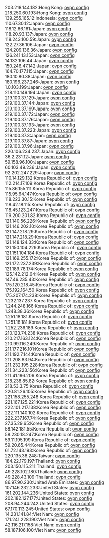 203.218.144.182:Hong Kong: [ovpn config](vpn/203_218_144_182.ovpn)  
218.250.60.193:Hong Kong: [ovpn config](vpn/218_250_60_193.ovpn)  
139.255.165.12:Indonesia: [ovpn config](vpn/139_255_165_12.ovpn)  
110.67.30.12:Japan: [ovpn config](vpn/110_67_30_12.ovpn)  
118.12.66.161:Japan: [ovpn config](vpn/118_12_66_161.ovpn)  
118.20.93.137:Japan: [ovpn config](vpn/118_20_93_137.ovpn)  
118.243.100.59:Japan: [ovpn config](vpn/118_243_100_59.ovpn)  
122.27.36.106:Japan: [ovpn config](vpn/122_27_36_106.ovpn)  
124.209.136.36:Japan: [ovpn config](vpn/124_209_136_36.ovpn)  
126.241.13.153:Japan: [ovpn config](vpn/126_241_13_153.ovpn)  
14.132.106.44:Japan: [ovpn config](vpn/14_132_106_44.ovpn)  
150.246.47.142:Japan: [ovpn config](vpn/150_246_47_142.ovpn)  
164.70.177.115:Japan: [ovpn config](vpn/164_70_177_115.ovpn)  
180.10.80.38:Japan: [ovpn config](vpn/180_10_80_38.ovpn)  
180.196.237.246:Japan: [ovpn config](vpn/180_196_237_246.ovpn)  
1.0.103.199:Japan: [ovpn config](vpn/1_0_103_199.ovpn)  
218.110.149.194:Japan: [ovpn config](vpn/218_110_149_194.ovpn)  
219.100.37.129:Japan: [ovpn config](vpn/219_100_37_129.ovpn)  
219.100.37.144:Japan: [ovpn config](vpn/219_100_37_144.ovpn)  
219.100.37.169:Japan: [ovpn config](vpn/219_100_37_169.ovpn)  
219.100.37.172:Japan: [ovpn config](vpn/219_100_37_172.ovpn)  
219.100.37.176:Japan: [ovpn config](vpn/219_100_37_176.ovpn)  
219.100.37.193:Japan: [ovpn config](vpn/219_100_37_193.ovpn)  
219.100.37.223:Japan: [ovpn config](vpn/219_100_37_223.ovpn)  
219.100.37.3:Japan: [ovpn config](vpn/219_100_37_3.ovpn)  
219.100.37.87:Japan: [ovpn config](vpn/219_100_37_87.ovpn)  
219.100.37.96:Japan: [ovpn config](vpn/219_100_37_96.ovpn)  
220.106.234.237:Japan: [ovpn config](vpn/220_106_234_237.ovpn)  
36.2.231.12:Japan: [ovpn config](vpn/36_2_231_12.ovpn)  
59.158.96.100:Japan: [ovpn config](vpn/59_158_96_100.ovpn)  
60.103.49.236:Japan: [ovpn config](vpn/60_103_49_236.ovpn)  
92.202.247.229:Japan: [ovpn config](vpn/92_202_247_229.ovpn)  
110.14.129.132:Korea Republic of: [ovpn config](vpn/110_14_129_132.ovpn)  
112.214.17.109:Korea Republic of: [ovpn config](vpn/112_214_17_109.ovpn)  
115.86.155.111:Korea Republic of: [ovpn config](vpn/115_86_155_111.ovpn)  
115.95.64.147:Korea Republic of: [ovpn config](vpn/115_95_64_147.ovpn)  
118.223.30.15:Korea Republic of: [ovpn config](vpn/118_223_30_15.ovpn)  
118.42.18.115:Korea Republic of: [ovpn config](vpn/118_42_18_115.ovpn)  
118.45.123.247:Korea Republic of: [ovpn config](vpn/118_45_123_247.ovpn)  
119.200.201.82:Korea Republic of: [ovpn config](vpn/119_200_201_82.ovpn)  
121.140.56.226:Korea Republic of: [ovpn config](vpn/121_140_56_226.ovpn)  
121.146.202.10:Korea Republic of: [ovpn config](vpn/121_146_202_10.ovpn)  
121.147.218.29:Korea Republic of: [ovpn config](vpn/121_147_218_29.ovpn)  
121.147.218.29:Korea Republic of: [ovpn config](vpn/121_147_218_29.ovpn)  
121.148.124.33:Korea Republic of: [ovpn config](vpn/121_148_124_33.ovpn)  
121.150.104.229:Korea Republic of: [ovpn config](vpn/121_150_104_229.ovpn)  
121.151.104.184:Korea Republic of: [ovpn config](vpn/121_151_104_184.ovpn)  
121.169.255.172:Korea Republic of: [ovpn config](vpn/121_169_255_172.ovpn)  
121.172.237.239:Korea Republic of: [ovpn config](vpn/121_172_237_239.ovpn)  
121.189.78.174:Korea Republic of: [ovpn config](vpn/121_189_78_174.ovpn)  
125.142.212.64:Korea Republic of: [ovpn config](vpn/125_142_212_64.ovpn)  
147.46.235.43:Korea Republic of: [ovpn config](vpn/147_46_235_43.ovpn)  
175.120.218.45:Korea Republic of: [ovpn config](vpn/175_120_218_45.ovpn)  
175.192.164.50:Korea Republic of: [ovpn config](vpn/175_192_164_50.ovpn)  
175.207.174.238:Korea Republic of: [ovpn config](vpn/175_207_174_238.ovpn)  
1.232.137.237:Korea Republic of: [ovpn config](vpn/1_232_137_237.ovpn)  
1.244.248.166:Korea Republic of: [ovpn config](vpn/1_244_248_166.ovpn)  
1.248.38.36:Korea Republic of: [ovpn config](vpn/1_248_38_36.ovpn)  
1.251.18.181:Korea Republic of: [ovpn config](vpn/1_251_18_181.ovpn)  
1.251.18.181:Korea Republic of: [ovpn config](vpn/1_251_18_181.ovpn)  
1.252.236.189:Korea Republic of: [ovpn config](vpn/1_252_236_189.ovpn)  
210.123.74.238:Korea Republic of: [ovpn config](vpn/210_123_74_238.ovpn)  
210.217.163.124:Korea Republic of: [ovpn config](vpn/210_217_163_124.ovpn)  
210.99.116.249:Korea Republic of: [ovpn config](vpn/210_99_116_249.ovpn)  
211.177.216.101:Korea Republic of: [ovpn config](vpn/211_177_216_101.ovpn)  
211.192.7.144:Korea Republic of: [ovpn config](vpn/211_192_7_144.ovpn)  
211.208.83.94:Korea Republic of: [ovpn config](vpn/211_208_83_94.ovpn)  
211.232.195.228:Korea Republic of: [ovpn config](vpn/211_232_195_228.ovpn)  
211.34.223.156:Korea Republic of: [ovpn config](vpn/211_34_223_156.ovpn)  
211.41.196.206:Korea Republic of: [ovpn config](vpn/211_41_196_206.ovpn)  
218.238.85.82:Korea Republic of: [ovpn config](vpn/218_238_85_82.ovpn)  
218.53.3.75:Korea Republic of: [ovpn config](vpn/218_53_3_75.ovpn)  
220.81.26.105:Korea Republic of: [ovpn config](vpn/220_81_26_105.ovpn)  
221.158.255.248:Korea Republic of: [ovpn config](vpn/221_158_255_248.ovpn)  
221.167.125.221:Korea Republic of: [ovpn config](vpn/221_167_125_221.ovpn)  
222.101.217.138:Korea Republic of: [ovpn config](vpn/222_101_217_138.ovpn)  
222.111.140.102:Korea Republic of: [ovpn config](vpn/222_111_140_102.ovpn)  
222.237.167.74:Korea Republic of: [ovpn config](vpn/222_237_167_74.ovpn)  
27.35.29.65:Korea Republic of: [ovpn config](vpn/27_35_29_65.ovpn)  
58.142.181.55:Korea Republic of: [ovpn config](vpn/58_142_181_55.ovpn)  
58.230.18.247:Korea Republic of: [ovpn config](vpn/58_230_18_247.ovpn)  
59.11.195.199:Korea Republic of: [ovpn config](vpn/59_11_195_199.ovpn)  
59.20.65.44:Korea Republic of: [ovpn config](vpn/59_20_65_44.ovpn)  
61.72.143.193:Korea Republic of: [ovpn config](vpn/61_72_143_193.ovpn)  
220.135.38.248:Taiwan: [ovpn config](vpn/220_135_38_248.ovpn)  
184.22.179.197:Thailand: [ovpn config](vpn/184_22_179_197.ovpn)  
203.150.115.211:Thailand: [ovpn config](vpn/203_150_115_211.ovpn)  
49.228.102.180:Thailand: [ovpn config](vpn/49_228_102_180.ovpn)  
49.228.43.109:Thailand: [ovpn config](vpn/49_228_43_109.ovpn)  
86.97.90.230:United Arab Emirates: [ovpn config](vpn/86_97_90_230.ovpn)  
107.146.232.233:United States: [ovpn config](vpn/107_146_232_233.ovpn)  
161.202.144.236:United States: [ovpn config](vpn/161_202_144_236.ovpn)  
202.182.127.177:United States: [ovpn config](vpn/202_182_127_177.ovpn)  
208.94.244.242:United States: [ovpn config](vpn/208_94_244_242.ovpn)  
67.170.113.245:United States: [ovpn config](vpn/67_170_113_245.ovpn)  
14.231.141.84:Viet Nam: [ovpn config](vpn/14_231_141_84.ovpn)  
171.241.228.190:Viet Nam: [ovpn config](vpn/171_241_228_190.ovpn)  
42.116.217.158:Viet Nam: [ovpn config](vpn/42_116_217_158.ovpn)  
58.187.106.100:Viet Nam: [ovpn config](vpn/58_187_106_100.ovpn)  
